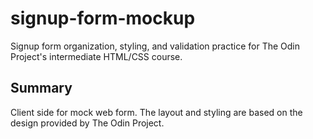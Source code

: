 # signup-form-mockup
Signup form organization, styling, and validation practice for The Odin Project's intermediate HTML/CSS course.

## Summary
Client side for mock web form. The layout and styling are based on the design provided by The Odin Project.
